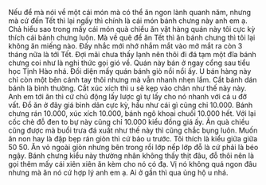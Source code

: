Nếu để mà nói về một cái món mà có thể ăn ngon lành quanh năm, nhưng mà cứ đến Tết thì lại ngấy thì chính là cái món bánh chưng này anh em ạ. Chả hiểu sao trong mấy cái món quà chiều ăn vặt hàng quán này tôi cực kỳ thích cái bánh chưng luôn. Mà về quê để ăn Tết thì ăn bánh chưng thì tôi lại không ăn miếng nào. Đấy nhắc mới nhớ nhắm mắt vào mở mắt ra còn 3 tháng nữa là tới Tết. Đợi mãi chưa thấy lạnh nên thôi đi đá tạm một đĩa bánh chưng coi như là nghi thức gọi gió về. Quán này bán ở ngay cổng sau tiểu học Tịnh Hào nhá. Đối diện mấy quán bánh giò nồi nổi ấy. U bán hàng này chỉ còn một bên cánh tay thôi nhưng mà vẫn nhanh nhẹn lắm. Cắt bánh dán bánh là bình thường. Cắt xúc xích thì u sẽ kẹp vào chân như thế này này. Anh em tới ăn thì cứ chủ động lấy lược gì tự lấy cho nó nhanh với cả u đỡ vất. Đồ ăn ở đây giá bình dân cực kỳ, hầu như cái gì cũng chỉ 10.000. Bánh chưng rán 10.000, xúc xích 10.000, bánh ngô khoai chuối 10.000 hết. Với lại cốc chè đỗ đen to bự này cũng chỉ 10.000 kiểu đồng giá ấy. Ăn quà chiều cũng được mà buổi trưa đá xuất như thế này thì cũng chắc bụng luôn. Muốn ăn non hay là đập bẹp rán giòn thì cứ bảo u trước. Tôi thích là kiểu giữa giữa 50 50. Ăn vỏ ngoài giòn nhưng bên trong rồi lớp nếp lớp đỗ là cứ phải là béo ngậy. Bánh chưng kiểu này thường nhân không thấy thịt đâu, đỗ thôi nên là gọi thêm mấy cái xiên xiên ăn kèm cho nó có đạ. Vị nó không quá ngon đâu nhưng mà ăn nó cứ hợp lý anh em ạ. Ai ở gần thì qua ủng hộ u nhá.